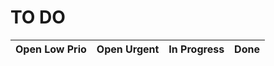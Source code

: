 # TO DO


|Open Low Prio|Open Urgent|In Progress|Done|
| :--------------- |:---------------|:---------------|:---------------|
